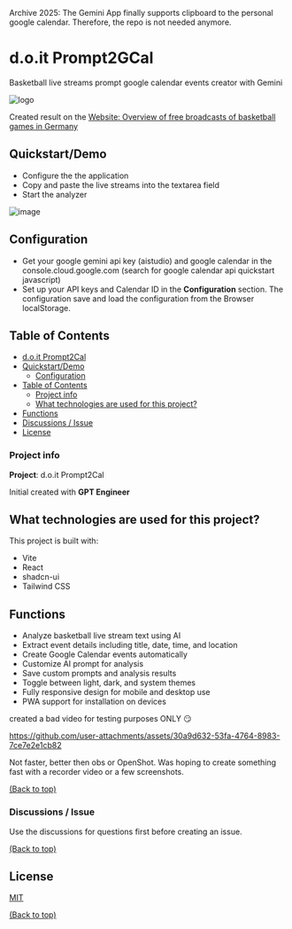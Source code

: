Archive 2025: The Gemini App finally supports clipboard to the personal google calendar. Therefore, the repo is not needed anymore.

# d.o.it Prompt2GCal

Basketball live streams prompt google calendar events creator with Gemini

![logo](https://github.com/user-attachments/assets/36223ad0-bc5e-4268-ad61-8b1dc3e38952)

Created result on the [Website: Overview of free broadcasts of basketball games in Germany](https://d-oit.github.io/en/blog/free-basketball-live-streams/)

## Quickstart/Demo

- Configure the the application
- Copy and paste the live streams into the textarea field
- Start the analyzer

![image](https://github.com/user-attachments/assets/09cc1666-ebd9-4921-a471-a936f46c17f5)

## Configuration

- Get your google gemini api key (aistudio) and google calendar  in the console.cloud.google.com (search for google calendar api quickstart javascript)
- Set up your API keys and Calendar ID in the **Configuration** section. The configuration save and load the configuration from the Browser localStorage.

## Table of Contents

- [d.o.it Prompt2Cal](#doit-prompt2cal)
- [Quickstart/Demo](#quickstartdemo)
   * [Configuration](#configuration)
- [Table of Contents](#table-of-contents)
   * [Project info](#project-info)
   * [What technologies are used for this project?](#what-technologies-are-used-for-this-project)
- [Functions](#functions)
- [Discussions / Issue](#discussions-issue)
- [License](#license)

### Project info

**Project**: d.o.it Prompt2Cal

Initial created with **GPT Engineer**

## What technologies are used for this project?

This project is built with:

- Vite
- React
- shadcn-ui
- Tailwind CSS

## Functions

- Analyze basketball live stream text using AI
- Extract event details including title, date, time, and location
- Create Google Calendar events automatically
- Customize AI prompt for analysis
- Save custom prompts and analysis results
- Toggle between light, dark, and system themes
- Fully responsive design for mobile and desktop use
- PWA support for installation on devices

created a bad video for testing purposes ONLY :smirk:

https://github.com/user-attachments/assets/30a9d632-53fa-4764-8983-7ce7e2e1cb82

Not faster, better then obs or OpenShot. Was hoping to create something fast with a recorder video or a few screenshots. 

[(Back to top)](#table-of-contents)

### Discussions / Issue

Use the discussions for questions first before creating an issue.

[(Back to top)](#table-of-contents)

## License

[MIT](https://github.com/d-oit/basketball-streams-to-calendar-ai-prompt/blob/main/LICENSE)

[(Back to top)](#table-of-contents)
